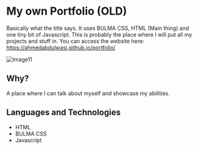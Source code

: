 # My own Portfolio (OLD)
Basically what the title says. It uses BULMA CSS, HTML (Main thing) and one tiny bit of Javascript. This is probably the place where I will put all my projects and stuff in. You can access the website here: https://ahmedabdulwasi.github.io/portfolio/

![Image11](https://user-images.githubusercontent.com/98428365/235368202-a5d71e95-dff2-449a-9836-ff0dc95af528.png)


## Why?
A place where I can talk about myself and showcase my abilities.


## Languages and Technologies
- HTML
- BULMA CSS
- Javascript



